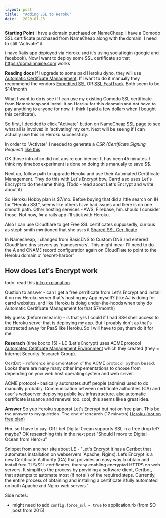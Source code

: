 ```yaml
---
layout: post
title:  "Adding SSL to Heroku"
date:   2020-01-23
---
```


**Starting Point**
I have a domain purchased on NameCheap. I have a Comodo SSL certificate purchased from NameCheap 
along with the domain. I need to still "Activate" it.

I have Rails app deployed via Heroku and it's using social login (google and facebook). Now I want to 
deploy some SSL certificate so that https://domainname.com works 

**Reading docs**
If I upgrade to some paid Heroku dyno, they will use [Automatic Certificate Management](https://devcenter.heroku.com/articles/automated-certificate-management). If I want to do it manually they recommend the vendors [Expedited SSL](https://elements.heroku.com/addons/expeditedssl) OR [SSL FastTrack](https://elements.heroku.com/addons/sslfasttrack).  Both seem to be $14/month

What I want to do is see if I can use my existing Comodo SSL certificate from Namecheap and install it on Heroku for this deomain and not have to pay anything to anyone for now. (I think I paid a few dollars when I bought this certifcate).

So first, I decided to click "Activate" button on NameCheap SSL page to see what all is involved in 'activating' my cert. Next will be seeing if I can actually use this on Heroku successfully.

In order to "Activate" I needed to generate a *CSR (Certificate Signing Request)* [like this](https://www.namecheap.com/support/knowledgebase/article.aspx/467/67/how-to-generate-csr-certificate-signing-request-code)

OK those intruction did not apsire confidence. It has been 45 minutes. I think my timebox experiment is done on doing this manually to save $$.

Next up, follow path to upgrade Heroku and use their Automated Certificate Management. They do this with Let's Encrypt btw. Carrd also uses Let's Encrypt to do the same thing. (Todo - read about Let's Encrypt and write about it)

So Heroku Hobby plan is $7/mo. Before buying that did a little search on IH for "Heroku SSL", seems like others have had issues and there is no one smooth path. Other hosting services - AWS, Firebase, hm..should I consider those. Not now, for a rails app I'll stick with Heroku.


Also I can use Cloudflare to get Free SSL certificates supposedly, curious as steph smith mentioned that she uses it [Shared SSL Certificate](https://www.cloudflare.com/plans/)

In Namecheap, I changed from BasicDNS to Custom DNS and entered CloudFlare dns servers as 'nameservers'.  This might mean I'll need to do the A and CNAME record configuration again on CloudFlare to point to the Heroku domain of 'secret-harbor'


## How does Let's Encrypt work ##

todo: read this [intro explanation](https://www.digitalocean.com/community/tutorials/an-introduction-to-let-s-encrypt)

Qustion to answer - can I get a free cerrificate from Let's Encrypt and install it on my Heroku server that's hosting my App myself? (like AJ is doing for carrd websites, and like Heroku is doing under-the-hoods when tehy do Automatic Certificate Management for that $7/month)

My guess (before research) - is that yes I could if I had SSH shell access to the Heroku server that is deploying my app.  But I proably don't as that's abstracted away for PaaS like Heroku. So I will have to pay them do it for me.

**Reserach** (time box to 15) - LE (Let's Encrypt) uses ACME protocol [Automated Cetificate Management Environment](https://en.wikipedia.org/wiki/Automated_Certificate_Management_Environment) which they created (they = Internet Security Research Group). 

CertBot = reference implementation of the ACME protocol, python based. Looks there are many many other implementations to choose from depending on your web host operating system and web server.

ACME protocol - basically automates stuff people (admins) used to do manually probably. Communication between certificate authorities (CA) and user's webserver. deploying public key infrastructure. also automatic certificate issuance and renewal too. cool, this seems like a great idea.

**Answer** So yup Heroku supporst Let's Encrypt but not on free plan. This be the answer to my question. The end of research (17 minutes)
[Heroku (not on free plan)](https://community.letsencrypt.org/t/web-hosting-who-support-lets-encrypt/6920)

Hm..so I have to pay. OR I bet Digital Ocean supports SSL in a free drop let? maybe?
OK researching this in the next post "Should I move to Digital Ocean from Heroku"

Snippet from another site about LE - "Let's Encrypt it has a Certbot that automates installation on webservers (Apache, Nginx): Let’s Encrypt is a new Certificate Authority (CA) that provides an easy way to obtain and install free TLS/SSL certificates, thereby enabling encrypted HTTPS on web servers. It simplifies the process by providing a software client, Certbot, that attempts to automate most (if not all) of the required steps. Currently, the entire process of obtaining and installing a certificate isfully automated on both Apache and Nginx web servers." 


Side notes:
* might need to add `config.force_ssl = true` to application.rb (from SO post from 2015) 
